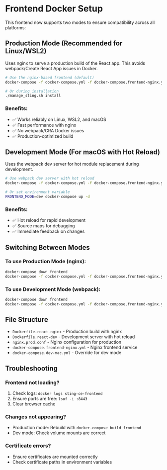 # Frontend Docker Setup

This frontend now supports two modes to ensure compatibility across all platforms:

## Production Mode (Recommended for Linux/WSL2)
Uses nginx to serve a production build of the React app. This avoids webpack/Create React App issues in Docker.

```bash
# Use the nginx-based frontend (default)
docker-compose -f docker-compose.yml -f docker-compose.frontend-nginx.yml up -d

# Or during installation
./manage_sting.sh install
```

### Benefits:
- ✅ Works reliably on Linux, WSL2, and macOS
- ✅ Fast performance with nginx
- ✅ No webpack/CRA Docker issues
- ✅ Production-optimized build

## Development Mode (For macOS with Hot Reload)
Uses the webpack dev server for hot module replacement during development.

```bash
# Use webpack dev server with hot reload
docker-compose -f docker-compose.yml -f docker-compose.frontend-nginx.yml -f docker-compose.dev-mac.yml up -d

# Or set environment variable
FRONTEND_MODE=dev docker-compose up -d
```

### Benefits:
- ✅ Hot reload for rapid development
- ✅ Source maps for debugging
- ✅ Immediate feedback on changes

## Switching Between Modes

### To use Production Mode (nginx):
```bash
docker-compose down frontend
docker-compose -f docker-compose.yml -f docker-compose.frontend-nginx.yml up -d frontend
```

### To use Development Mode (webpack):
```bash
docker-compose down frontend
docker-compose -f docker-compose.yml -f docker-compose.frontend-nginx.yml -f docker-compose.dev-mac.yml up -d frontend
```

## File Structure
- `Dockerfile.react-nginx` - Production build with nginx
- `Dockerfile.react-dev` - Development server with hot reload
- `nginx.prod.conf` - Nginx configuration for production
- `docker-compose.frontend-nginx.yml` - Nginx frontend service
- `docker-compose.dev-mac.yml` - Override for dev mode

## Troubleshooting

### Frontend not loading?
1. Check logs: `docker logs sting-ce-frontend`
2. Ensure ports are free: `lsof -i :8443`
3. Clear browser cache

### Changes not appearing?
- Production mode: Rebuild with `docker-compose build frontend`
- Dev mode: Check volume mounts are correct

### Certificate errors?
- Ensure certificates are mounted correctly
- Check certificate paths in environment variables